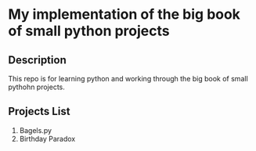 # My implementation of the big book of small python projects

## Description
This repo is for learning python and working through the big book of small pythohn projects.

## Projects List
1. Bagels.py
2. Birthday Paradox

